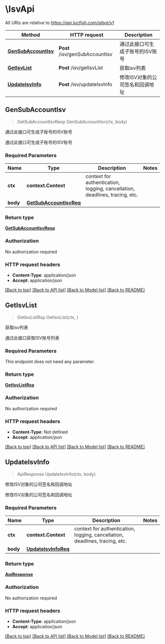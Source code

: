 # \IsvApi

All URIs are relative to *https://api.lucfish.com/aibot/v1*

Method | HTTP request | Description
------------- | ------------- | -------------
[**GenSubAccountIsv**](IsvApi.md#GenSubAccountIsv) | **Post** /isv/genSubAccountIsv | 通过此接口可生成子账号的ISV账号
[**GetIsvList**](IsvApi.md#GetIsvList) | **Post** /isv/getIsvList | 获取isv列表
[**UpdateIsvInfo**](IsvApi.md#UpdateIsvInfo) | **Post** /isv/updateIsvInfo | 修改ISV对象的公司签名和回调地址



## GenSubAccountIsv

> GetSubAccountIsvResp GenSubAccountIsv(ctx, body)

通过此接口可生成子账号的ISV账号

通过此接口可生成子账号的ISV账号

### Required Parameters


Name | Type | Description  | Notes
------------- | ------------- | ------------- | -------------
**ctx** | **context.Context** | context for authentication, logging, cancellation, deadlines, tracing, etc.
**body** | [**GetSubAccountIsvReq**](GetSubAccountIsvReq.md)|  | 

### Return type

[**GetSubAccountIsvResp**](GetSubAccountIsvResp.md)

### Authorization

No authorization required

### HTTP request headers

- **Content-Type**: application/json
- **Accept**: application/json

[[Back to top]](#) [[Back to API list]](../README.md#documentation-for-api-endpoints)
[[Back to Model list]](../README.md#documentation-for-models)
[[Back to README]](../README.md)


## GetIsvList

> GetIsvListRsp GetIsvList(ctx, )

获取isv列表

通过此接口获取ISV账号列表

### Required Parameters

This endpoint does not need any parameter.

### Return type

[**GetIsvListRsp**](GetIsvListRsp.md)

### Authorization

No authorization required

### HTTP request headers

- **Content-Type**: Not defined
- **Accept**: application/json

[[Back to top]](#) [[Back to API list]](../README.md#documentation-for-api-endpoints)
[[Back to Model list]](../README.md#documentation-for-models)
[[Back to README]](../README.md)


## UpdateIsvInfo

> ApiResponse UpdateIsvInfo(ctx, body)

修改ISV对象的公司签名和回调地址

修改ISV对象的公司签名和回调地址

### Required Parameters


Name | Type | Description  | Notes
------------- | ------------- | ------------- | -------------
**ctx** | **context.Context** | context for authentication, logging, cancellation, deadlines, tracing, etc.
**body** | [**UpdateIsvInfoReq**](UpdateIsvInfoReq.md)|  | 

### Return type

[**ApiResponse**](APIResponse.md)

### Authorization

No authorization required

### HTTP request headers

- **Content-Type**: application/json
- **Accept**: application/json

[[Back to top]](#) [[Back to API list]](../README.md#documentation-for-api-endpoints)
[[Back to Model list]](../README.md#documentation-for-models)
[[Back to README]](../README.md)

